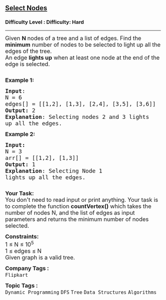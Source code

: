<h2><a href="https://www.geeksforgeeks.org/problems/select-nodes--170645/1?page=1&difficulty=Hard&status=unsolved&sortBy=accuracy">Select Nodes</a></h2><h3>Difficulty Level : Difficulty: Hard</h3><hr><div class="problems_problem_content__Xm_eO"><p><span style="font-size: 18px;">Given <strong>N&nbsp;</strong>nodes of a tree and a list of edges. Find the <strong>minimum</strong> number of nodes to be selected to light up all the edges of the tree.<br>An edge <strong>lights up</strong> when at least one node at the end of the edge is selected.</span></p>
<p><br><span style="font-size: 18px;"><strong>Example 1:</strong></span></p>
<pre><span style="font-size: 18px;"><strong>Input</strong>:
N = 6
edges[] = [[1,2], [1,3], [2,4], [3,5], [3,6]]
<strong>Output:</strong>&nbsp;2
<strong>Explanation</strong>: Selecting nodes 2 and 3 lights
up all the edges.</span>
</pre>
<p><span style="font-size: 18px;"><strong>Example 2:</strong></span></p>
<pre><span style="font-size: 18px;"><strong>Input:</strong>
N = 3
arr[] = [[1,2], [1,3]]
<strong>Output:&nbsp;</strong>1
<strong>Explanation</strong>: Selecting Node 1 
lights up all the edges.</span>
</pre>
<p><br><span style="font-size: 18px;"><strong>Your Task:&nbsp;&nbsp;</strong><br>You don't need to read input or print anything. Your task is to complete the function <strong>countVertex()</strong>&nbsp;which takes the number of nodes&nbsp;N, and the list of edges as input parameters&nbsp;and returns the minimum number of nodes selected.</span></p>
<p><span style="font-size: 18px;"><strong>Constraints:</strong><br>1 ≤ N ≤ 10<sup>5</sup><br>1 ≤ edges ≤ N<br>Given graph is a valid tree.</span></p></div><p><span style=font-size:18px><strong>Company Tags : </strong><br><code>Flipkart</code>&nbsp;<br><p><span style=font-size:18px><strong>Topic Tags : </strong><br><code>Dynamic Programming</code>&nbsp;<code>DFS</code>&nbsp;<code>Tree</code>&nbsp;<code>Data Structures</code>&nbsp;<code>Algorithms</code>&nbsp;